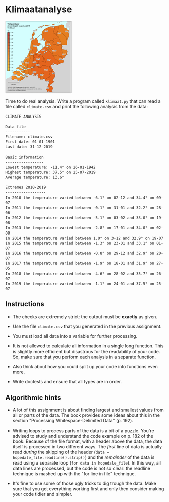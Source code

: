 # Klimaatanalyse

![](../eca2csv/temperature.png)

Time to do real analysis. Write a program called `klimaat.py` that can read a file called `climate.csv` and print the following analysis from the data:

    CLIMATE ANALYSIS

    Data file
    -----------
    Filename: climate.csv
    First date: 01-01-1901
    Last date: 31-12-2019

    Basic information
    -----------------
    Lowest temperature: -11.4° on 26-01-1942
    Highest temperature: 37.5° on 25-07-2019
    Average temperature: 13.6°

    Extremes 2010-2019
    ------------------
    In 2010 the temperature varied between -6.1° on 02-12 and 34.4° on 09-07
    In 2011 the temperature varied between -0.1° on 31-01 and 32.2° on 28-06
    In 2012 the temperature varied between -5.1° on 03-02 and 33.0° on 19-08
    In 2013 the temperature varied between -2.8° on 17-01 and 34.0° on 02-08
    In 2014 the temperature varied between 1.0° on 3-12 and 32.9° on 19-07
    In 2015 the temperature varied between -1.3° on 23-01 and 33.1° on 01-07
    In 2016 the temperature varied between -0.8° on 29-12 and 32.9° on 20-07
    In 2017 the temperature varied between -1.9° on 18-01 and 31.9° on 27-05
    In 2018 the temperature varied between -4.6° on 28-02 and 35.7° on 26-07
    In 2019 the temperature varied between -1.1° on 24-01 and 37.5° on 25-07

## Instructions

- The checks are extremely strict: the output must be **exactly** as given.

- Use the file `climate.csv` that you generated in the previous assignment.

- You must load all data into a variable for further processing.

- It is not allowed to calculate all information in a single long function. This is slightly more efficient but disastrous for the readability of your code. So, make sure that you perform each analysis in a separate function.

- Also think about how you could split up your code into functions even more.

- Write doctests and ensure that all types are in order.

## Algorithmic hints

- A lot of this assignment is about finding largest and smallest values from all or parts of the data. The book provides some ideas about this in the section "Processing Whitespace-Delimited Data" (p. 192).

- Writing loops to process parts of the data is a bit of a puzzle. You're advised to study and understand the code example on p. 182 of the book. Because of the file format, with a header above the data, the data itself is processed in two different ways. The *first* line of data is actually read *during* the skipping of the header (`data = hopedale_file.readline().strip()`) and the *remainder* of the data is read using a separate loop (`for data in hopedale_file`). In this way, all data lines are processed, but the code is not so clear: the readline technique is mashed up with the "for line in file" technique.

- It's fine to use some of those ugly tricks to dig trough the data. Make sure that you get everything working first and only then consider making your code tidier and simpler.
